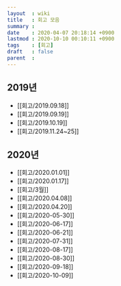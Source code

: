 ```yaml
---
layout  : wiki
title   : 회고 모음
summary :
date    : 2020-04-07 20:18:14 +0900
lastmod : 2020-10-10 00:10:11 +0900
tags    : [회고]
draft   : false
parent  :
---
```


## 2019년
 * [[회고/2019.09.18]]
 * [[회고/2019.09.19]]
 * [[회고/2019.10.19]]
 * [[회고/2019.11.24~25]]

## 2020년
 * [[회고/2020.01.01]]
 * [[회고/2020.01.17]]
 * [[회고/3월]]
 * [[회고/2020.04.08]]
 * [[회고/2020.04.20]]
 * [[회고/2020-05-30]]
 * [[회고/2020-06-17]]
 * [[회고/2020-06-21]]
 * [[회고/2020-07-31]]
 * [[회고/2020-08-17]]
 * [[회고/2020-08-30]]
 * [[회고/2020-09-18]]
 * [[회고/2020-10-09]]
